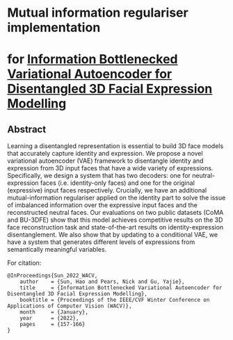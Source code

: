 # Mutual information regulariser implementation
# for [Information Bottlenecked Variational Autoencoder for Disentangled 3D Facial Expression Modelling](https://openaccess.thecvf.com/content/WACV2022/html/Sun_Information_Bottlenecked_Variational_Autoencoder_for_Disentangled_3D_Facial_Expression_Modelling_WACV_2022_paper.html)

## Abstract

Learning a disentangled representation is essential to build 3D face models that accurately capture identity and expression. We propose a novel variational autoencoder (VAE) framework to disentangle identity and expression from 3D input faces that have a wide variety of expressions. Specifically, we design a system that has two decoders: one for neutral-expression faces (i.e. identity-only faces) and one for the original (expressive) input faces respectively. Crucially, we have an additional mutual-information regulariser applied on the identity part to solve the issue of imbalanced information over the expressive input faces and the reconstructed neutral faces. Our evaluations on two public datasets (CoMA and BU-3DFE) show that this model achieves competitive results on the 3D face reconstruction task and state-of-the-art results on identity-expression disentanglement. We also show that by updating to a conditional VAE, we have a system that generates different levels of expressions from semantically meaningful variables.

For citation:
```
@InProceedings{Sun_2022_WACV,
    author    = {Sun, Hao and Pears, Nick and Gu, Yajie},
    title     = {Information Bottlenecked Variational Autoencoder for Disentangled 3D Facial Expression Modelling},
    booktitle = {Proceedings of the IEEE/CVF Winter Conference on Applications of Computer Vision (WACV)},
    month     = {January},
    year      = {2022},
    pages     = {157-166}
}
```
